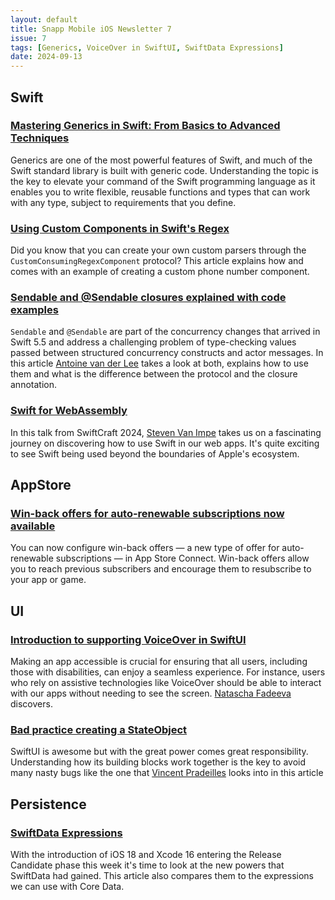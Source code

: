 ```yaml
---
layout: default
title: Snapp Mobile iOS Newsletter 7
issue: 7
tags: [Generics, VoiceOver in SwiftUI, SwiftData Expressions]
date: 2024-09-13
---
```


## Swift

### [Mastering Generics in Swift: From Basics to Advanced Techniques](https://swiftshorts.com/mastering-generics-in-swift-from-basics-to-advanced-techniques/)

Generics are one of the most powerful features of Swift, and much of the Swift standard library is built with generic code. Understanding the topic is the key to elevate your command of the Swift programming language as it enables you to write flexible, reusable functions and types that can work with any type, subject to requirements that you define.

### [Using Custom Components in Swift's Regex](https://dandylyons.github.io/posts/using-custom-components-in-swifts-regex/)

Did you know that you can create your own custom parsers through the `CustomConsumingRegexComponent` protocol? This article explains how and comes with an example of creating a custom phone number component.

### [Sendable and @Sendable closures explained with code examples](https://www.avanderlee.com/swift/sendable-protocol-closures/)

`Sendable` and `@Sendable` are part of the concurrency changes that arrived in Swift 5.5 and address a challenging problem of type-checking values passed between structured concurrency constructs and actor messages. In this article [Antoine van der Lee](https://x.com/twannl) takes a look at both, explains how to use them and what is the difference between the protocol and the closure annotation.

### [Swift for WebAssembly](https://youtu.be/cX5pITN0uFM?si=rbA-eAI3mb5mMWgw)

In this talk from SwiftCraft 2024, [Steven Van Impe](https://github.com/svanimpe) takes us on a fascinating journey on discovering how to use Swift in our web apps. It's quite exciting to see Swift being used beyond the boundaries of Apple's ecosystem.

## AppStore

### [Win-back offers for auto-renewable subscriptions now available](https://developer.apple.com/news/?id=8utnewzk)

You can now configure win-back offers — a new type of offer for auto-renewable subscriptions — in App Store Connect. Win-back offers allow you to reach previous subscribers and encourage them to resubscribe to your app or game.

## UI

### [Introduction to supporting VoiceOver in SwiftUI](https://tanaschita.com/ios-accessibility-voiceover-swiftui-guide/)

Making an app accessible is crucial for ensuring that all users, including those with disabilities, can enjoy a seamless experience. For instance, users who rely on assistive technologies like VoiceOver should be able to interact with our apps without needing to see the screen. [Natascha Fadeeva](https://x.com/tanaschita) discovers.

### [Bad practice creating a StateObject](https://www.swiftwithvincent.com/blog/bad-practice-creating-a-stateobject-wrapper)

SwiftUI is awesome but with the great power comes great responsibility. Understanding how its building blocks work together is the key to avoid many nasty bugs like the one that [Vincent Pradeilles](https://x.com/v_pradeilles) looks into in this article

## Persistence

### [SwiftData Expressions](https://useyourloaf.com/blog/swiftdata-expressions/)

With the introduction of iOS 18 and Xcode 16 entering the Release Candidate phase this week it's time to look at the new powers that SwiftData had gained. This article also compares them to the expressions we can use with Core Data.
